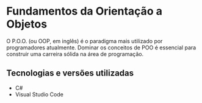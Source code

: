 # Fundamentos da Orientação a Objetos

O P.O.O. (ou OOP, em inglês) é o paradigma mais utilizado por programadores atualmente. Dominar os conceitos de POO é essencial para construir uma carreira sólida na área de programação.

## Tecnologias e versões utilizadas
*   C#
*   Visual Studio Code